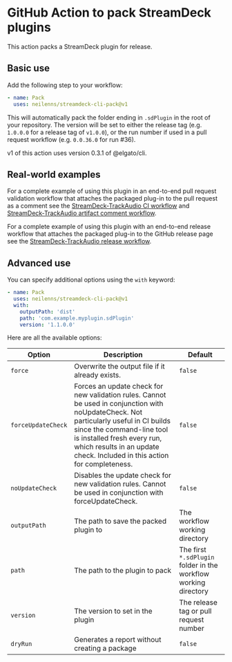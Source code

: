 # GitHub Action to pack StreamDeck plugins

This action packs a StreamDeck plugin for release.

## Basic use

Add the following step to your workflow:

```yaml
- name: Pack
  uses: neilenns/streamdeck-cli-pack@v1
```

This will automatically pack the folder ending in `.sdPlugin` in the root of
your repository. The version will be set to either the release tag (e.g.
`1.0.0.0` for a release tag of `v1.0.0`), or the run number if used in a pull
request workflow (e.g. `0.0.36.0` for run #36).

v1 of this action uses version 0.3.1 of @elgato/cli.

## Real-world examples

For a complete example of using this plugin in an end-to-end pull request
validation workflow that attaches the packaged plug-in to the pull request as a
comment see the
[StreamDeck-TrackAudio CI workflow](https://github.com/neilenns/streamdeck-trackaudio/blob/main/.github/workflows/ci.yaml)
and
[StreamDeck-TrackAudio artifact comment workflow](https://github.com/neilenns/streamdeck-trackaudio/blob/main/.github/workflows/pr_artifact_comment.yml).

For a complete example of using this plugin with an end-to-end release workflow
that attaches the packaged plug-in to the GitHub release page see the
[StreamDeck-TrackAudio release workflow](https://github.com/neilenns/streamdeck-trackaudio/blob/main/.github/workflows/release.yaml).

## Advanced use

You can specify additional options using the `with` keyword:

```yaml
- name: Pack
  uses: neilenns/streamdeck-cli-pack@v1
  with:
    outputPath: 'dist'
    path: 'com.example.myplugin.sdPlugin'
    version: '1.1.0.0'
```

Here are all the available options:

| Option             | Description                                                                                                                                                                                                                                                                   | Default                                                         |
| ------------------ | ----------------------------------------------------------------------------------------------------------------------------------------------------------------------------------------------------------------------------------------------------------------------------- | --------------------------------------------------------------- |
| `force`            | Overwrite the output file if it already exists.                                                                                                                                                                                                                               | `false`                                                         |
| `forceUpdateCheck` | Forces an update check for new validation rules. Cannot be used in conjunction with noUpdateCheck. Not particularly useful in CI builds since the command-line tool is installed fresh every run, which results in an update check. Included in this action for completeness. | `false`                                                         |
| `noUpdateCheck`    | Disables the update check for new validation rules. Cannot be used in conjunction with forceUpdateCheck.                                                                                                                                                                      | `false`                                                         |
| `outputPath`       | The path to save the packed plugin to                                                                                                                                                                                                                                         | The workflow working directory                                  |
| `path`             | The path to the plugin to pack                                                                                                                                                                                                                                                | The first `*.sdPlugin` folder in the workflow working directory |
| `version`          | The version to set in the plugin                                                                                                                                                                                                                                              | The release tag or pull request number                          |
| `dryRun`           | Generates a report without creating a package                                                                                                                                                                                                                                 | `false`                                                         |
